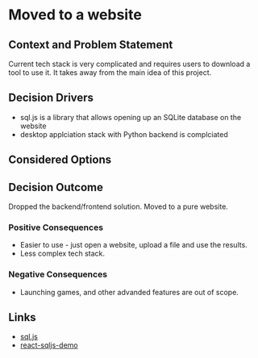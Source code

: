# Moved to a website

## Context and Problem Statement

Current tech stack is very complicated and requires users to download a tool to use it. It takes away from the main idea of this project.

## Decision Drivers

* sql.js is a library that allows opening up an SQLite database on the website
* desktop applciation stack with Python backend is complciated

## Considered Options

## Decision Outcome

Dropped the backend/frontend solution. Moved to a pure website.

### Positive Consequences

* Easier to use - just open a website, upload a file and use the results.
* Less complex tech stack.

### Negative Consequences

* Launching games, and other advanded features are out of scope.

## Links

* [sql.js](https://github.com/sql-js/sql.js)
* [react-sqljs-demo](https://github.com/sql-js/react-sqljs-demo)
